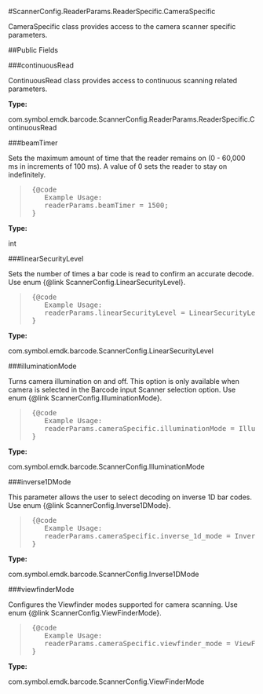 #ScannerConfig.ReaderParams.ReaderSpecific.CameraSpecific

CameraSpecific class provides access to the camera scanner specific parameters.



##Public Fields

###continuousRead

ContinuousRead class provides access to continuous scanning related parameters.

**Type:**

com.symbol.emdk.barcode.ScannerConfig.ReaderParams.ReaderSpecific.ContinuousRead

###beamTimer

Sets the maximum amount of time that the reader remains on (0 - 60,000 ms in increments of 100 ms). 
 A value of 0 sets the reader to stay on indefinitely.
 
 <p><blockquote><pre>
 {@code
 	Example Usage:
 	readerParams.beamTimer = 1500;
 }</pre></blockquote>

**Type:**

int

###linearSecurityLevel

Sets the number of times a bar code is read to confirm an accurate decode.
 Use enum {@link ScannerConfig.LinearSecurityLevel}.
 
 <p><blockquote><pre>
 {@code
 	Example Usage:
 	readerParams.linearSecurityLevel = LinearSecurityLevel.ALL_THRICE;
 }</pre></blockquote>

**Type:**

com.symbol.emdk.barcode.ScannerConfig.LinearSecurityLevel

###illuminationMode

Turns camera illumination on and off. 
 This option is only available when camera is selected in the Barcode input Scanner selection option.
 Use enum {@link ScannerConfig.IlluminationMode}.
 
 <p><blockquote><pre>
 {@code
 	Example Usage:
 	readerParams.cameraSpecific.illuminationMode = IlluminationMode.ON;
 }</pre></blockquote>

**Type:**

com.symbol.emdk.barcode.ScannerConfig.IlluminationMode

###inverse1DMode

This parameter allows the user to select decoding on inverse 1D bar codes.
 Use enum {@link ScannerConfig.Inverse1DMode}.
 
 <p><blockquote><pre>
 {@code
 	Example Usage:
 	readerParams.cameraSpecific.inverse_1d_mode = Inverse1DMode.AUTO;
 }</pre></blockquote>

**Type:**

com.symbol.emdk.barcode.ScannerConfig.Inverse1DMode

###viewfinderMode

Configures the Viewfinder modes supported for camera scanning.
 Use enum {@link ScannerConfig.ViewFinderMode}.
 
 <p><blockquote><pre>
 {@code
 	Example Usage:
 	readerParams.cameraSpecific.viewfinder_mode = ViewFinderMode.DISABLED;
 }</pre></blockquote>

**Type:**

com.symbol.emdk.barcode.ScannerConfig.ViewFinderMode

